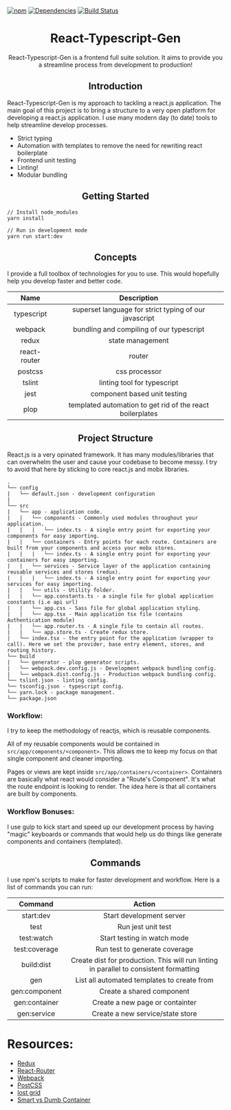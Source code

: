 [![npm][npm]][npm-url]
[![Dependencies][deps]][deps-url]
[![Build Status](https://travis-ci.org/roger-king/react-typescript-gen.svg?branch=demo)](https://travis-ci.org/roger-king/react-typescript-gen)

<div align="center">
    <h1>React-Typescript-Gen</h1>
    <p>
        React-Typescript-Gen is a frontend full suite solution. It aims to provide you a streamline process from development to production!
    </p>
</div>
<h2 align="center">Introduction</h2>
<p>
React-Typescript-Gen is my approach to tackling a react.js application. The main goal of this project is to bring a structure to a very open platform for developing a react.js application. I use many modern day (to date) tools to help streamline develop processes.
</p>
<ul>
    <li> Strict typing </li>
    <li> Automation with templates to remove the need for rewriting react boilerplate </li>
    <li> Frontend unit testing </li>
    <li> Linting! </li>
    <li> Modular bundling </li>
</ul>

<div align="center">
    <h2>Getting Started</h2>
</div>

```
// Install node_modules
yarn install

// Run in development mode
yarn run start:dev

```
    
<h2 align="center">Concepts</h2>

<p>
    I provide a full toolbox of technologies for you to use. This would hopefully help you develop faster and better code.
</p>

|Name|Description|
|:--:| :----------:|
|typescript| superset language for strict typing of our javascript|
|webpack| bundling and compiling of our typescript|
|redux| state management|
|react-router| router|
|postcss| css processor|
|tslint| linting tool for typescript|
|jest| component based unit testing|
|plop| templated automation to get rid of the react boilerplates|

<h2 align="center">Project Structure</h2>
<p>
    React.js is a very opinated framework. It has many modules/libraries that can overwhelm the user and cause your codebase to become messy.
    I try to avoid that here by sticking to core react.js and mobx libraries.
</p>

```
.
└── config
|   └── default.json - development configuration
|
└── src
|   └── app - application code.
|   |   └── components - Commonly used modules throughout your application.
|   |   |   └── index.ts - A single entry point for exporting your components for easy importing.
|   |   └── containers - Entry points for each route. Containers are built from your components and access your mobx stores.
|   |   |   └── index.ts - A single entry point for exporting your containers for easy importing.
|   |   └── services - Service layer of the application containing reusable services and stores (redux).
|   |   |   └── index.ts - A single entry point for exporting your services for easy importing.
|   |   └── utils - Utility folder.
|   |   └── app.constants.ts - a single file for global application constants (i.e api url)
|   |   └── app.css - Sass file for global application styling.
|   |   └── app.tsx - Main application tsx file (contains Authentication module)
|   |   └── app.router.ts - A single file to contain all routes.
|   |   └── app.store.ts - Create redux store.
|   └── index.tsx - the entry point for the application (wrapper to call). Here we set the provider, base entry element, stores, and routing history.
└── build
|   └── generator - plop generator scripts.
|   └── webpack.dev.config.js - Development webpack bundling config.
|   └── webpack.dist.config.js - Production webpack bundling config.
└── tslint.json - linting config.
└── tsconfig.json - typescript config.
└── yarn.lock - package management.
└── package.json
```

### Workflow:
I try to keep the methodology of reactjs, which is reusable components.

All of my reusable components would be contained in `src/app/components/<component>`. This allows me to keep my focus on that single component and cleaner importing.

Pages or views are kept inside `src/app/containers/<container>`. Containers are basically what react would consider a "Route's Component". It's what the route endpoint is looking to render. The idea here is that all containers are built by components.

### Workflow Bonuses:
I use gulp to kick start and speed up our development process by having "magic" keyboards or commands that would help us do things like generate components and containers (templated).

<h2 align="center"> Commands </h2>
<p>
    I use npm's scripts to make for faster development and workflow.
    Here is a list of commands you can run:
</p>

|Command|Action|
|:-----:|:----:|
|start:dev| Start development server|
|test| Run jest unit test|
|test:watch| Start testing in watch mode|
|test:coverage| Run test to generate coverage|
|build:dist| Create dist for production. This will run linting in parallel to consistent formatting|
|gen| List all automated templates to create from|
|gen:component| Create a shared component|
|gen:container| Create a new page or containter|
|gen:service| Create a new service/state store|


# Resources:
- [Redux](https://redux.js.org/)
- [React-Router](https://reacttraining.com/react-router/web/guides/philosophy)
- [Webpack](https://webpack.github.io/docs/)
- [PostCSS](http://postcss.org/)
- [lost grid](https://github.com/peterramsing/lost)
- [Smart vs Dumb Container](https://medium.com/@dan_abramov/smart-and-dumb-components-7ca2f9a7c7d0)

[npm]: https://img.shields.io/npm/v/npm.svg
[npm-url]: https://nodejs.org/en/download/

[deps]: https://david-dm.org/roger-king/react-typescript-gen.svg
[deps-url]: https://david-dm.org/roger-king/react-typescript-gen

[travis]: https://travis-ci.org/roger-king/react-typescript-gen.svg?branch=demo
